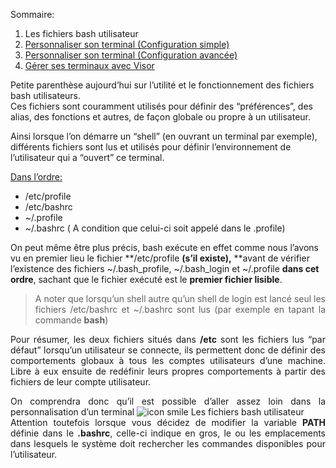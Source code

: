
Sommaire:

1.  Les fichiers bash utilisateur
2.  [Personnaliser son terminal (Configuration simple)][1]
3.  [Personnaliser son terminal (Configuration avancée)][2]
4.  [Gérer ses terminaux avec Visor][3]

Petite parenthèse aujourd&#8217;hui sur l&#8217;utilité et le fonctionnement des fichiers bash utilisateurs.  
Ces fichiers sont couramment utilisés pour définir des &#8220;préférences&#8221;, des alias, des fonctions et autres, de façon globale ou propre à un utilisateur.

Ainsi lorsque l&#8217;on démarre un &#8220;shell&#8221; (en ouvrant un terminal par exemple), différents fichiers sont lus et utilisés pour définir l&#8217;environnement de l&#8217;utilisateur qui a &#8220;ouvert&#8221; ce terminal.

<span style="text-decoration: underline;">Dans l&#8217;ordre:</span>

*   /etc/profile
*   /etc/bashrc
*   ~/.profile
*   ~/.bashrc ( A condition que celui-ci soit appelé dans le .profile)

On peut même être plus précis, bash exécute en effet comme nous l&#8217;avons vu en premier lieu le fichier **/etc/profile **(s&#8217;il existe),** **avant de vérifier l&#8217;existence des fichiers ~/.bash\_profile, ~/.bash\_login et ~/.profile **dans cet ordre**, sachant que le fichier exécuté est le **premier fichier lisible**.

> <p style="text-align: justify;">
>   A noter que lorsqu&#8217;un shell autre qu&#8217;un shell de login est lancé seul les fichiers /etc/bashrc et ~/.bashrc sont lus (par exemple en tapant la commande <strong>bash</strong>)
> </p>

<p style="text-align: justify;">
  Pour résumer, les deux fichiers situés dans <strong>/etc</strong> sont les fichiers lus &#8220;par défaut&#8221; lorsqu&#8217;un utilisateur se connecte, ils permettent donc de définir des comportements globaux à tous les comptes utilisateurs d&#8217;une machine. Libre à eux ensuite de redéfinir leurs propres comportements à partir des fichiers de leur compte utilisateur.
</p>

<p style="text-align: justify;">
  On comprendra donc qu&#8217;il est possible d&#8217;aller assez loin dans la personnalisation d&#8217;un terminal <img src="http://old-blog.elao.dev/wp-includes/images/smilies/icon_smile.gif" alt="icon smile Les fichiers bash utilisateur" class="wp-smiley" title="Les fichiers bash utilisateur" /><br /> Attention toutefois lorsque vous décidez de modifier la variable <strong>PATH</strong> définie dans le <strong>.bashrc</strong>, celle-ci indique en gros, le ou les emplacements dans lesquels le système doit rechercher les commandes disponibles pour l&#8217;utilisateur.
</p>

 [1]: http://www.elao.com/blog/mac-os/personnaliser-son-terminal-sous-mac-osx.html "Personnaliser son terminal sous mac OSX"
 [2]: http://www.elao.com/blog/personnaliser-son-terminal-sous-mac-osx-configuration-avancee.html "Personnaliser son terminal"
 [3]: http://www.elao.com/blog/mac-os/terminal/gerer-ses-terminaux-avec-visor.html "Gérer ses terminaux avec Visor"